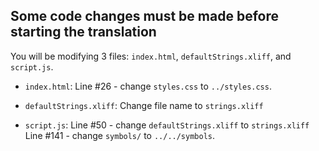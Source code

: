 ## Some code changes must be made before starting the translation

You will be modifying 3 files: `index.html`, `defaultStrings.xliff`, and `script.js`.

- `index.html`:
Line #26 - change `styles.css` to `../styles.css`.

- `defaultStrings.xliff`:
Change file name to `strings.xliff`

- `script.js`:
Line #50 - change `defaultStrings.xliff` to `strings.xliff`
Line #141 - change `symbols/` to `../../symbols`.
